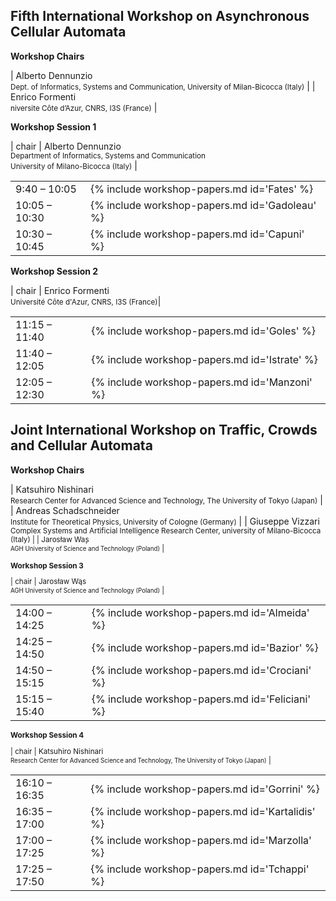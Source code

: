 <h2>Fifth International Workshop on Asynchronous Cellular Automata</h2>

**Workshop Chairs**

| Alberto Dennunzio <br><small>Dept. of Informatics, Systems and Communication, University of Milan-Bicocca (Italy)</small> |
| Enrico Formenti <br><small> niversite Côte d’Azur, CNRS, I3S (France)</small>                                             |

<a name="workshop-1"></a>

**Workshop Session 1**

| chair | Alberto Dennunzio <br><small>Department of Informatics, Systems and Communication<br>University of Milano-Bicocca (Italy)</small> |

<table>
<tr><td> 9:40 – 10:05 </td><td> {% include workshop-papers.md id='Fates' %} </td></tr>
<tr><td> 10:05 – 10:30 </td><td> {% include workshop-papers.md id='Gadoleau' %} </td></tr>
<tr><td> 10:30 – 10:45 </td><td> {% include workshop-papers.md id='Capuni' %} </td></tr>
</table>

<a name="workshop-2"></a>

**Workshop Session 2**

| chair | Enrico Formenti <br><small> Université Côte d'Azur, CNRS, I3S (France)</small>|

<table>
<tr><td> 11:15 – 11:40 </td><td> {% include workshop-papers.md id='Goles' %} </td></tr>
<tr><td> 11:40 – 12:05 </td><td> {% include workshop-papers.md id='Istrate' %} </td></tr>
<tr><td> 12:05 – 12:30 </td><td> {% include workshop-papers.md id='Manzoni' %} </td></tr>
</table>

<h2>Joint International Workshop on Traffic, Crowds and Cellular Automata</h2>

**Workshop Chairs**

| Katsuhiro Nishinari <br><small>Research Center for Advanced Science and Technology, The University of Tokyo (Japan)</small>    |
| Andreas Schadschneider <br><small> Institute for Theoretical Physics, University of Cologne (Germany)</small>                  |
| Giuseppe Vizzari <br><small> Complex Systems and Artificial Intelligence Research Center, university of Milano-Bicocca (Italy) |
| Jaros‌ław Wa̧s<br><small>AGH University of Science and Technology (Poland)</small>                                               |

<a name="workshop-3"></a>

**Workshop Session 3**

| chair | Jarosław Wąs <br><small>AGH University of Science and Technology (Poland)</small> |

<table>
<tr><td> 14:00 – 14:25 </td><td> {% include workshop-papers.md id='Almeida' %} </td></tr>
<tr><td> 14:25 – 14:50 </td><td> {% include workshop-papers.md id='Bazior' %} </td></tr>
<tr><td> 14:50 – 15:15 </td><td> {% include workshop-papers.md id='Crociani' %} </td></tr>
<tr><td> 15:15 – 15:40 </td><td> {% include workshop-papers.md id='Feliciani' %} </td></tr>
</table>

<a name="workshop-4">

**Workshop Session 4**

| chair | Katsuhiro Nishinari <br><small>Research Center for Advanced Science and Technology, The University of Tokyo (Japan)</small> |

<table>
<tr><td> 16:10 – 16:35 </td><td> {% include workshop-papers.md id='Gorrini' %} </td></tr>
<tr><td> 16:35 – 17:00 </td><td> {% include workshop-papers.md id='Kartalidis' %} </td></tr>
<tr><td> 17:00 – 17:25 </td><td> {% include workshop-papers.md id='Marzolla' %} </td></tr>
<tr><td> 17:25 – 17:50 </td><td> {% include workshop-papers.md id='Tchappi' %} </td></tr>
</table>

